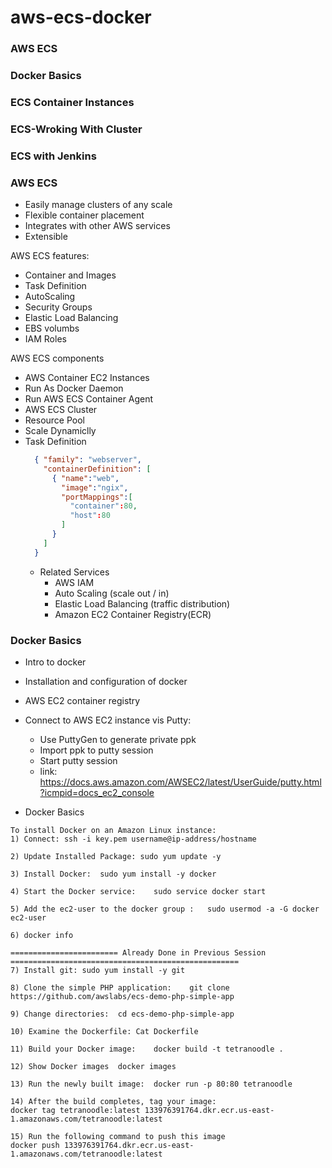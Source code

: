 # aws-ecs-docker

### AWS ECS
### Docker Basics
### ECS Container Instances
### ECS-Wroking With Cluster
### ECS with Jenkins

### AWS ECS
* Easily manage clusters of any scale
* Flexible container placement
* Integrates with other AWS services
* Extensible



AWS ECS features:
* Container and Images
* Task Definition
* AutoScaling
* Security Groups
* Elastic Load Balancing
* EBS volumbs
* IAM Roles

AWS ECS components
* AWS Container EC2 Instances
* Run As Docker Daemon
* Run AWS ECS Container Agent
* AWS ECS Cluster
* Resource Pool
* Scale Dynamiclly
* Task Definition
  ```json
    { "family": "webserver",
      "containerDefinition": [
        { "name":"web",
          "image":"ngix",
          "portMappings":[
            "container":80,
            "host":80
          ]
        }
      ]
    }
  ```
  * Related Services
    * AWS IAM
    * Auto Scaling (scale out / in)
    * Elastic Load Balancing (traffic distribution)
    * Amazon EC2 Container Registry(ECR)

### Docker Basics
* Intro to docker
* Installation and configuration of docker
* AWS EC2 container registry

* Connect to AWS EC2 instance vis Putty:
  * Use PuttyGen to generate private ppk 
  * Import ppk to putty session
  * Start putty session
  * link: https://docs.aws.amazon.com/AWSEC2/latest/UserGuide/putty.html?icmpid=docs_ec2_console
  
  
* Docker Basics 
 ```
 To install Docker on an Amazon Linux instance:
1) Connect: ssh -i key.pem username@ip-address/hostname

2) Update Installed Package: sudo yum update -y

3) Install Docker:	sudo yum install -y docker

4) Start the Docker service:	sudo service docker start

5) Add the ec2-user to the docker group :	sudo usermod -a -G docker ec2-user

6) docker info

======================== Already Done in Previous Session ===================================================
7) Install git:	sudo yum install -y git

8) Clone the simple PHP application:	git clone https://github.com/awslabs/ecs-demo-php-simple-app

9) Change directories:	cd ecs-demo-php-simple-app

10) Examine the Dockerfile:	Cat Dockerfile

11) Build your Docker image:	docker build -t tetranoodle .

12) Show Docker images	docker images

13) Run the newly built image:	docker run -p 80:80 tetranoodle

14) After the build completes, tag your image:	
docker tag tetranoodle:latest 133976391764.dkr.ecr.us-east-1.amazonaws.com/tetranoodle:latest 

15) Run the following command to push this image 
docker push 133976391764.dkr.ecr.us-east-1.amazonaws.com/tetranoodle:latest
 ```
